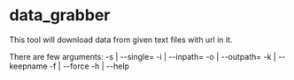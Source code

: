 # data_grabber
This tool will download data from given text files with url in it.

There are few arguments:
-s | --single=<filepath>
-i | --inpath=<path>
-o | --outpath=<path>
-k | --keepname
-f | --force
-h | --help
